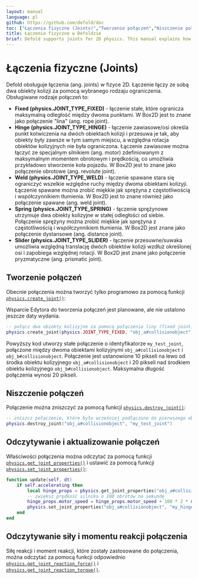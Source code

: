 ```yaml
---
layout: manual
language: pl
github: https://github.com/defold/doc
toc: ["Łączenia fizyczne (Joints)","Tworzenie połączeń","Niszczenie połączeń","Odczytywanie i aktualizowanie połączeń","Odczytywanie siły i momentu reakcji połączenia"]
title: Łączenia fizyczne w Defoldzie
brief: Defold supports joints for 2D physics. This manual explains how to create and work with joints.
---
```


# Łączenia fizyczne (Joints)

Defold obsługuje łączenia (ang. joints) w fizyce 2D. Łączenie łączy ze sobą dwa obiekty kolizji za pomocą wybranego rodzaju ograniczenia. Obsługiwane rodzaje połączeń to:

* **Fixed (physics.JOINT_TYPE_FIXED)** - łączenie stałe, które ogranicza maksymalną odległość między dwoma punktami. W Box2D jest to znane jako połączenie "lina" (ang. rope joint).
* **Hinge (physics.JOINT_TYPE_HINGE)** - łączenie zawiasowe/osi określa punkt kotwiczenia na dwóch obiektach kolizji i przesuwa je tak, aby obiekty były zawsze w tym samym miejscu, a względna rotacja obiektów kolizyjnych nie była ograniczona. Łączenie zawiasowe można łączyć ze specjalnym silnikiem (ang. motor) zdefiniowanym z maksymalnym momentem obrotowym i prędkością, co umożliwia przykładowo stworzenie koła pojazdu. W Box2D jest to znane jako połączenie obrotowe (ang. revolute joint).
* **Weld (physics.JOINT_TYPE_WELD)** - łączenie spawane stara się ograniczyć wszelkie względne ruchy między dwoma obiektami kolizyji. Łączenie spawane można zrobić miękkie jak sprężyna z częstotliwością i współczynnikiem tłumienia. W Box2D jest to znane również jako połączenie spawane (ang. weld joint).
* **Spring (physics.JOINT_TYPE_SPRING)** - łączenie sprężynowe utrzymuje dwa obiekty kolizyjne w stałej odległości od siebie. Połączenie sprężyny można zrobić miękkie jak sprężyna z częstotliwością i współczynnikiem tłumienia. W Box2D jest znane jako połączenie dystansowe (ang. distance joint).
* **Slider (physics.JOINT_TYPE_SLIDER)** - łączenie przesuwne/suwaka umożliwia względną translację dwóch obiektów kolizji wzdłuż określonej osi i zapobiega względnej rotacji. W Box2D jest znane jako połączenie pryzmatyczne (ang. prismatic joint).

## Tworzenie połączeń

Obecnie połączenia można tworzyć tylko programowo za pomocą funkcji [`physics.create_joint()`](/ref/physics/#physics.create_joint:joint_type-collisionobject_a-joint_id-position_a-collisionobject_b-position_b-[properties]):
<div class='sidenote' markdown='1'>
Wsparcie Edytora do tworzenia połączeń jest planowane, ale nie ustalono jeszcze daty wydania.
</div>

```lua
-- połącz dwa obiekty kolizyjne za pomocą połączenia liny (fixed joint)
physics.create_joint(physics.JOINT_TYPE_FIXED, "obj_a#collisionobject", "my_test_joint", vmath.vector3(10, 0, 0), "obj_b#collisionobject", vmath.vector3(0, 20, 0), { max_length = 20 })
```

Powyższy kod utworzy stałe połączenie o identyfikatorze `my_test_joint`, połączone między dwoma obiektami kolizyjnymi `obj_a#collisionobject` i `obj_b#collisionobject`. Połączenie jest ustanowione 10 pikseli na lewo od środka obiektu kolizyjnego `obj_a#collisionobject` i 20 pikseli nad środkiem obiektu kolizyjnego `obj_b#collisionobject`. Maksymalna długość połączenia wynosi 20 pikseli.

## Niszczenie połączeń

Połączenie można zniszczyć za pomocą funkcji [`physics.destroy_joint()`](/ref/physics/#physics.destroy_joint:collisionobject-joint_id):

```lua
-- zniszcz połączenie, które było wcześniej podłączone do pierwszego obiektu kolizyjnego
physics.destroy_joint("obj_a#collisionobject", "my_test_joint")
```

## Odczytywanie i aktualizowanie połączeń

Właściwości połączenia można odczytać za pomocą funkcji [`physics.get_joint_properties()`](/ref/physics/#physics.get_joint_properties:collisionobject-joint_id) i ustawić za pomocą funkcji [`physics.set_joint_properties()`](/ref/physics/#physics.set_joint_properties:collisionobject-joint_id-properties):

```lua
function update(self, dt)
    if self.accelerating then
        local hinge_props = physics.get_joint_properties("obj_a#collisionobject", "my_hinge")
        -- zwiększ prędkość silnika o 100 obrotów na sekundę
        hinge_props.motor_speed = hinge_props.motor_speed + 100 * 2 * math.pi * dt
        physics.set_joint_properties("obj_a#collisionobject", "my_hinge", hinge_props)
    end
end
```
## Odczytywanie siły i momentu reakcji połączenia

Siłę reakcji i moment reakcji, które zostały zastosowane do połączenia, można odczytać za pomocą funkcji odpowiednio [`physics.get_joint_reaction_force()`](/ref/physics/#physics.get_joint_reaction_force:collisionobject-joint_id) i [`physics.get_joint_reaction_torque()`](/ref/physics/#physics.get_joint_reaction_torque:collisionobject-joint_id).
